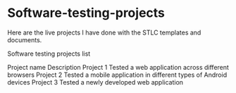 # Software-testing-projects
Here are the live projects I have done with the STLC templates and documents.

Software testing projects list

Project name	Description
Project 1	    Tested a web application across different browsers
Project 2	Tested a mobile application in different types of Android devices
Project 3	Tested a newly developed web application 

